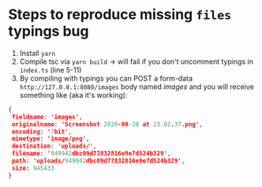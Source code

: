 # Steps to reproduce missing `files` typings bug
1. Install `yarn`
2. Compile tsc via `yarn build` -> will fail if you don't uncomment typings in `index.ts` (line 5-11)
3. By compiling with typings you can POST a form-data `http://127.0.0.1:8080/images` body named *images* and you will receive something like (aka it's working):
 ```json
{
  fieldname: 'images',
  originalname: 'Screenshot 2020-09-28 at 23.02.37.png',
  encoding: '7bit',
  mimetype: 'image/png',
  destination: 'uploads/',
  filename: '949942dbc09d77832816e9e7d524b329',
  path: 'uploads/949942dbc09d77832816e9e7d524b329',
  size: 945433
}

